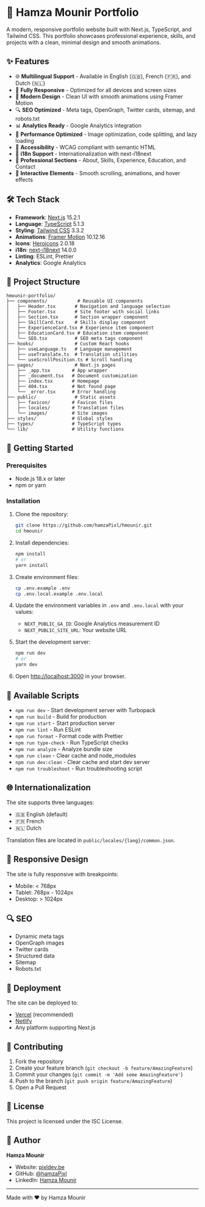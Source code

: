 # 🚀 Hamza Mounir Portfolio

A modern, responsive portfolio website built with Next.js, TypeScript, and Tailwind CSS. This portfolio showcases professional experience, skills, and projects with a clean, minimal design and smooth animations.

## ✨ Features

- 🌐 **Multilingual Support** - Available in English (🇬🇧), French (🇫🇷), and Dutch (🇳🇱)
- 📱 **Fully Responsive** - Optimized for all devices and screen sizes
- 🎨 **Modern Design** - Clean UI with smooth animations using Framer Motion
- 🔍 **SEO Optimized** - Meta tags, OpenGraph, Twitter cards, sitemap, and robots.txt
- 📊 **Analytics Ready** - Google Analytics integration
- 🚀 **Performance Optimized** - Image optimization, code splitting, and lazy loading
- 🌙 **Accessibility** - WCAG compliant with semantic HTML
- 🔄 **i18n Support** - Internationalization with next-i18next
- 💼 **Professional Sections** - About, Skills, Experience, Education, and Contact
- 🎯 **Interactive Elements** - Smooth scrolling, animations, and hover effects

## 🛠️ Tech Stack

- **Framework**: [Next.js](https://nextjs.org/) 15.2.1
- **Language**: [TypeScript](https://www.typescriptlang.org/) 5.1.3
- **Styling**: [Tailwind CSS](https://tailwindcss.com/) 3.3.2
- **Animations**: [Framer Motion](https://www.framer.com/motion/) 10.12.16
- **Icons**: [Heroicons](https://heroicons.com/) 2.0.18
- **i18n**: [next-i18next](https://github.com/isaachinman/next-i18next) 14.0.0
- **Linting**: ESLint, Prettier
- **Analytics**: Google Analytics

## 📂 Project Structure

```
hmounir-portfolio/
├── components/           # Reusable UI components
│   ├── Header.tsx       # Navigation and language selection
│   ├── Footer.tsx       # Site footer with social links
│   ├── Section.tsx      # Section wrapper component
│   ├── SkillCard.tsx    # Skills display component
│   ├── ExperienceCard.tsx # Experience item component
│   ├── EducationCard.tsx # Education item component
│   └── SEO.tsx          # SEO meta tags component
├── hooks/               # Custom React hooks
│   ├── useLanguage.ts   # Language management
│   ├── useTranslate.ts  # Translation utilities
│   └── useScrollPosition.ts # Scroll handling
├── pages/               # Next.js pages
│   ├── _app.tsx        # App wrapper
│   ├── _document.tsx   # Document customization
│   ├── index.tsx       # Homepage
│   ├── 404.tsx         # Not found page
│   └── _error.tsx      # Error handling
├── public/              # Static assets
│   ├── favicon/        # Favicon files
│   ├── locales/        # Translation files
│   └── images/         # Site images
├── styles/             # Global styles
├── types/              # TypeScript types
└── lib/                # Utility functions
```

## 🚀 Getting Started

### Prerequisites

- Node.js 18.x or later
- npm or yarn

### Installation

1. Clone the repository:
   ```bash
   git clone https://github.com/hamzaPixl/hmounir.git
   cd hmounir
   ```

2. Install dependencies:
   ```bash
   npm install
   # or
   yarn install
   ```

3. Create environment files:
   ```bash
   cp .env.example .env
   cp .env.local.example .env.local
   ```

4. Update the environment variables in `.env` and `.env.local` with your values:
   - `NEXT_PUBLIC_GA_ID`: Google Analytics measurement ID
   - `NEXT_PUBLIC_SITE_URL`: Your website URL

5. Start the development server:
   ```bash
   npm run dev
   # or
   yarn dev
   ```

6. Open [http://localhost:3000](http://localhost:3000) in your browser.

## 🔧 Available Scripts

- `npm run dev` - Start development server with Turbopack
- `npm run build` - Build for production
- `npm run start` - Start production server
- `npm run lint` - Run ESLint
- `npm run format` - Format code with Prettier
- `npm run type-check` - Run TypeScript checks
- `npm run analyze` - Analyze bundle size
- `npm run clean` - Clear cache and node_modules
- `npm run dev:clean` - Clear cache and start dev server
- `npm run troubleshoot` - Run troubleshooting script

## 🌐 Internationalization

The site supports three languages:
- 🇬🇧 English (default)
- 🇫🇷 French
- 🇳🇱 Dutch

Translation files are located in `public/locales/{lang}/common.json`.

## 📱 Responsive Design

The site is fully responsive with breakpoints:
- Mobile: < 768px
- Tablet: 768px - 1024px
- Desktop: > 1024px

## 🔍 SEO

- Dynamic meta tags
- OpenGraph images
- Twitter cards
- Structured data
- Sitemap
- Robots.txt

## 🚀 Deployment

The site can be deployed to:
- [Vercel](https://vercel.com/) (recommended)
- [Netlify](https://www.netlify.com/)
- Any platform supporting Next.js

## 🤝 Contributing

1. Fork the repository
2. Create your feature branch (`git checkout -b feature/AmazingFeature`)
3. Commit your changes (`git commit -m 'Add some AmazingFeature'`)
4. Push to the branch (`git push origin feature/AmazingFeature`)
5. Open a Pull Request

## 📝 License

This project is licensed under the ISC License.

## 👤 Author

**Hamza Mounir**
- Website: [pixldev.be](https://www.pixldev.be)
- GitHub: [@hamzaPixl](https://github.com/hamzaPixl)
- LinkedIn: [Hamza Mounir](https://www.linkedin.com/in/hamza-mounir-0a7bb6139/)

---

Made with ❤️ by Hamza Mounir

